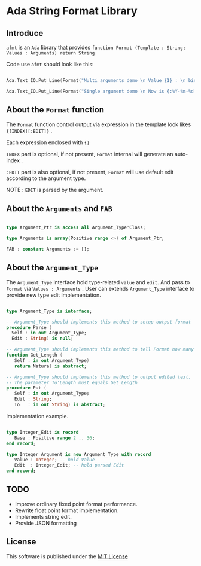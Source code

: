 # Ada String Format Library


## Introduce


`afmt` is an `Ada` library that provides `function Format (Template : String; Values : Arguments) return String`

Code use `afmt` should look like this:

```Ada

Ada.Text_IO.Put_Line(Format("Multi arguments demo \n Value {1} : \n bin output = {1:b=2} \n hex output = {1:b=16} \n {2}", FAB & 7 & "afmt")); 

Ada.Text_IO.Put_Line(Format("Single argument demo \n Now is {:%Y-%m-%d %H:%M:%S}", Ada.Calendar.Clock));

```

## About the `Format` function

The `Format` function control output via expression in the template look likes `{[INDEX][:EDIT]}` .

Each expression enclosed with `{}`

`INDEX` part is optional, if not present, `Format` internal will generate 
an auto-index .

`:EDIT` part is also optional, if not present, `Format` will use default edit according to the argument type.

NOTE : `EDIT` is parsed by the argument.

## About the `Arguments` and `FAB`

```Ada

type Argument_Ptr is access all Argument_Type'Class;

type Arguments is array(Positive range <>) of Argument_Ptr;

FAB : constant Arguments := [];

```

## About the `Argument_Type`

The `Argument_Type` interface hold type-related `value` and `edit`. 
And pass to `Format` via `Values : Arguments` .
User can extends `Argument_Type` interface to provide new type edit  implementation.


```Ada

type Argument_Type is interface;

-- Argument_Type should implements this method to setup output format
procedure Parse (
  Self : in out Argument_Type;
  Edit : String) is null;

-- Argument_Type should implements this method to tell Format how many bytes need by output.
function Get_Length (
   Self : in out Argument_Type)
   return Natural is abstract;

-- Argument_Type should implements this method to output edited text.
-- The parameter To'Length must equals Get_Length
procedure Put (
   Self : in out Argument_Type;
   Edit : String;
   To   : in out String) is abstract;

```


Implementation example.

```Ada

type Integer_Edit is record
   Base : Positive range 2 .. 36;
end record;

type Integer_Argument is new Argument_Type with record
   Value : Integer; -- hold Value
   Edit  : Integer_Edit; -- hold parsed Edit
end record;


```

## TODO


- Improve ordinary fixed point format performance. 
- Rewrite float point format implementation.
- Implements string edit.
- Provide JSON formatting


## License

This software is published under the [MIT License](license.md)









